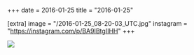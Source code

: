 +++
date = 2016-01-25
title = "2016-01-25"

[extra]
image = "/2016-01-25_08-20-03_UTC.jpg"
instagram = "https://instagram.com/p/BA9IBtgIIHH"
+++

<img src="/2016-01-25_08-20-03_UTC.jpg" />

